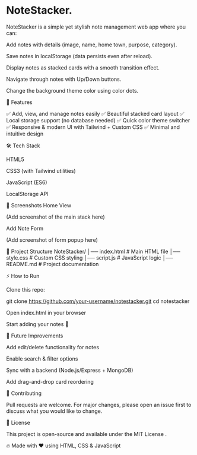 # NoteStacker.

NoteStacker is a simple yet stylish note management web app where you can:

Add notes with details (image, name, home town, purpose, category).

Save notes in localStorage (data persists even after reload).

Display notes as stacked cards with a smooth transition effect.

Navigate through notes with Up/Down buttons.

Change the background theme color using color dots.

🚀 Features

✅ Add, view, and manage notes easily
✅ Beautiful stacked card layout
✅ Local storage support (no database needed)
✅ Quick color theme switcher
✅ Responsive & modern UI with Tailwind + Custom CSS
✅ Minimal and intuitive design

🛠️ Tech Stack

HTML5

CSS3 (with Tailwind utilities)

JavaScript (ES6)

LocalStorage API

📸 Screenshots
Home View

(Add screenshot of the main stack here)

Add Note Form

(Add screenshot of form popup here)

📂 Project Structure
NoteStacker/
│── index.html      # Main HTML file
│── style.css       # Custom CSS styling
│── script.js       # JavaScript logic
│── README.md       # Project documentation

⚡ How to Run

Clone this repo:

git clone https://github.com/your-username/notestacker.git
cd notestacker


Open index.html in your browser

Start adding your notes 🎉

🎯 Future Improvements

 Add edit/delete functionality for notes

 Enable search & filter options

 Sync with a backend (Node.js/Express + MongoDB)

 Add drag-and-drop card reordering

🤝 Contributing

Pull requests are welcome. For major changes, please open an issue first
to discuss what you would like to change.

📜 License

This project is open-source and available under the MIT License
.

🔥 Made with ❤️ using HTML, CSS & JavaScript
